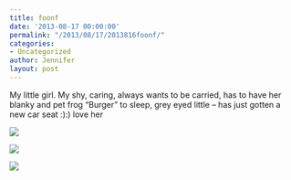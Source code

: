```yaml
---
title: foonf
date: '2013-08-17 00:00:00'
permalink: "/2013/08/17/2013816foonf/"
categories:
- Uncategorized
author: Jennifer
layout: post
---
```


My little girl. My shy, caring, always wants to be carried, has to have her blanky and pet frog &#8220;Burger&#8221; to sleep, grey eyed little &#8211; has just gotten a new car seat :):) love her

<div class="image-gallery-wrapper">
  <p>
    <img src="http://static1.squarespace.com/static/50db6bb3e4b015296cd43789/50dfa5b1e4b0dc6320e0b5ea/520f814ce4b09ffb67f7b0bb/1376768272341/2013-08-16+16.58.13.jpg.13.jpg?format=original" />
  </p>

  <p>
    <img src="http://static1.squarespace.com/static/50db6bb3e4b015296cd43789/50dfa5b1e4b0dc6320e0b5ea/520f8161e4b0345dc82aa9b8/1376748510390/2013-08-16+16.58.05.jpg.05.jpg?format=original" />
  </p>

  <p>
    <img src="http://static1.squarespace.com/static/50db6bb3e4b015296cd43789/50dfa5b1e4b0dc6320e0b5ea/520f8177e4b066a62d164fe7/1376748204021/2013-08-16+16.47.47.jpg.47.jpg?format=original" />
  </p>
</div>
